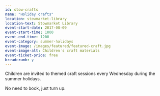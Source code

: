 ```yaml
---
id: stow-crafts
name: "Holiday crafts"
location: stowmarket-library
location-text: Stowmarket Library
event-start-date: 2017-08-09
event-start-time: 1000
event-end-time: 1200
event-category: summer-holidays
event-image: /images/featured/featured-craft.jpg
event-image-alt: Children's craft materials
event-ticket-price: free
breadcrumb: y
---
```


Children are invited to themed craft sessions every Wednesday during the summer holidays.

No need to book, just turn up.
